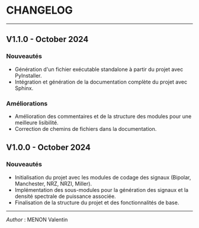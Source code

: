 # CHANGELOG

---

## V1.1.0 - October 2024

### Nouveautés
- Génération d'un fichier exécutable standalone à partir du projet avec PyInstaller.
- Intégration et génération de la documentation complète du projet avec Sphinx.

### Améliorations
- Amélioration des commentaires et de la structure des modules pour une meilleure lisibilité.
- Correction de chemins de fichiers dans la documentation.

## V1.0.0 - October 2024

### Nouveautés
- Initialisation du projet avec les modules de codage des signaux (Bipolar, Manchester, NRZ, NRZI, Miller).
- Implémentation des sous-modules pour la génération des signaux et la densité spectrale de puissance associée.
- Finalisation de la structure du projet et des fonctionnalités de base.

---

*Author* : MENON Valentin